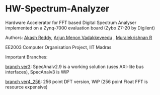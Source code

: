 # HW-Spectrum-Analyzer

Hardware Accelerator for FFT based Digital Spectrum Analyser implemented on a Zynq-7000 evaluation board (Zybo Z7-20 by Digilent)

Authors: [Akash Reddy](https://github.com/knightpegasus7382), [Arjun Menon Vadakkeveedu](https://github.com/arjunmenonv) , [Muralekrishnan R](https://github.com/murale127)

EE2003 Computer Organisation Project, IIT Madras

Important Branches:

[branch ver3](https://github.com/murale127/HW-Spectrum-Analyzer/tree/ver3): SpecAnalv2.9 is a working solution (uses AXI-lite bus interfaces), SpecAnalv3 is WiP

[branch ver4_256](https://github.com/murale127/HW-Spectrum-Analyzer/tree/ver4_256): 256 point DFT version, WiP (256 point Float FFT is resource expensive)


